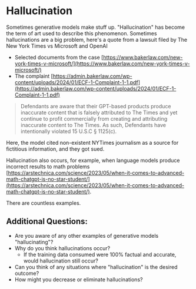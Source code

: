 # Hallucination

Sometimes generative models make stuff up. "Hallucination" has become the term of art used to describe this phenomenon. Sometimes hallucinations are a big problem, here's a quote from a lawsuit filed by The New York Times vs Microsoft and OpenAI 

* Selected documents from the case [https://www.bakerlaw.com/new-york-times-v-microsoft/](https://www.bakerlaw.com/new-york-times-v-microsoft/)
* The complaint [https://admin.bakerlaw.com/wp-content/uploads/2024/01/ECF-1-Complaint-1-1.pdf](https://admin.bakerlaw.com/wp-content/uploads/2024/01/ECF-1-Complaint-1-1.pdf)

> Defendants are aware that their GPT-based products produce inaccurate content that is falsely attributed to The Times and yet continue to profit commercially from creating and attributing inaccurate content to The Times. As such, Defendants have intentionally violated 15 U.S.C § 1125(c).

Here, the model cited non-existent NYTimes journalism as a source for fictitious information, and they got sued.

Hallucination also occurs, for example, when language models produce incorrect results to math problems [https://arstechnica.com/science/2023/05/when-it-comes-to-advanced-math-chatgpt-is-no-star-student/](https://arstechnica.com/science/2023/05/when-it-comes-to-advanced-math-chatgpt-is-no-star-student/). 

There are countless examples.

## Additional Questions:

* Are you aware of any other examples of generative models "hallucinating"?
* Why do you think hallucinations occur?
    * If the training data consumed were 100% factual and accurate, would hallucination still occur?
* Can you think of any situations where "hallucination" is the desired outcome?
* How might you decrease or eliminate hallucinations?
